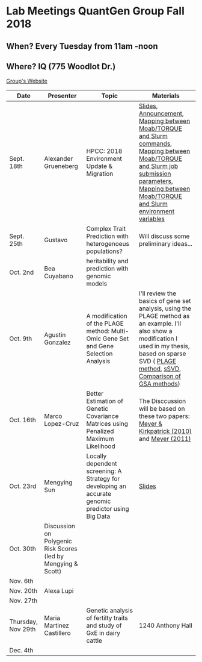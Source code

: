 # Lab Meetings QuantGen Group Fall 2018

## When? Every Tuesday from 11am -noon

## Where? IQ (775 Woodlot Dr.)

[Group's Website](http://quantgen.github.io/)

| Date           | Presenter     |  Topic        |  Materials    |
| -------------  | ------------- | ------------- | ------------- |
| Sept. 18th | Alexander Grueneberg | HPCC: 2018 Environment Update & Migration | [Slides](https://slides.agrueneberg.info/2018-09-18-hpcc-environment-update-and-migration.html), [Announcement](https://wiki.hpcc.msu.edu/display/ITH/2018+Environment+Update+and+Migration), [Mapping between Moab/TORQUE and Slurm commands](https://wiki.hpcc.msu.edu/display/ITH/System+Commands), [Mapping between Moab/TORQUE and Slurm job submission parameters](https://wiki.hpcc.msu.edu/display/ITH/Specifications+of+Job+submission), [Mapping between Moab/TORQUE and Slurm environment variables](https://wiki.hpcc.msu.edu/display/ITH/Environment+Variables) |
| Sept. 25th   | Gustavo | Complex Trait Prediction with heterogenoeus populations? |  Will discuss some preliminary ideas... |
| Oct. 2nd   | Bea Cuyabano | heritability and prediction with genomic models |  |
| Oct. 9th   | Agustin Gonzalez | A modification of the PLAGE method: Multi-Omic Gene Set and Gene Selection Analysis   | I'll review the basics of gene set analysis, using the PLAGE method as an example. I'll also show a modification I used in my thesis, based on sparse SVD ( [PLAGE method](https://www.ncbi.nlm.nih.gov/pmc/articles/PMC1261155/), [sSVD](https://www.sciencedirect.com/science/article/pii/S0047259X07000887), [Comparison of GSA methods](https://journals.plos.org/plosone/article?id=10.1371/journal.pone.0079217)) |
| Oct. 16th   | Marco Lopez-Cruz | Better Estimation of Genetic Covariance Matrices using Penalized Maximum Likelihood | The Disccussion will be based on these two papers: [Meyer & Kirkpatrick (2010)](http://www.genetics.org/content/185/3/1097.long) and [Meyer (2011)](https://gsejournal.biomedcentral.com/articles/10.1186/1297-9686-43-39)|
| Oct. 23rd  | Mengying Sun | Locally dependent screening: A Strategy for developing an accurate genomic predictor using Big Data| [Slides](https://www.dropbox.com/s/dt5hmd7y20jbyxx/insights-into-dependent-screening.pdf?dl=0) |
| Oct. 30th  | Discussion on Polygenic Risk Scores (led by Mengying & Scott)  | |  |
| Nov. 6th   |  | |  |
| Nov. 20th   |Alexa Lupi  | |  |
| Nov. 27th   |  | |  |
|  Thursday, Nov 29th |  Maria Martinez Castillero  | Genetic analysis of fertilty traits and study of GxE in dairy cattle   | 1240 Anthony Hall  |
| Dec. 4th   |  | |  |


